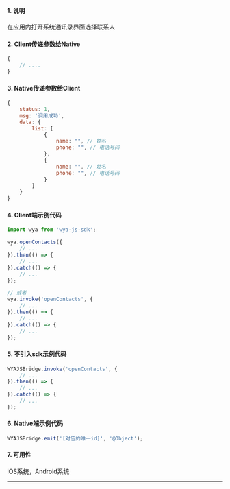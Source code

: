 #### 1. 说明

在应用内打开系统通讯录界面选择联系人

#### 2. Client传递参数给Native

```javascript
{
	// ....
}
```

#### 3. Native传递参数给Client

```javascript
{
	status: 1,
	msg: '调用成功',
	data: {
		list: [
			{
				name: "", // 姓名
				phone: "", // 电话号码
			},
			{
				name: "", // 姓名
				phone: "", // 电话号码
			}
		]
	}
}
```

#### 4. Client端示例代码

```javascript
import wya from 'wya-js-sdk';

wya.openContacts({
	// ...
}).then(() => {
	// ...
}).catch(() => {
	// ...
});

// 或者
wya.invoke('openContacts', {
	// ...
}).then(() => {
	// ...
}).catch(() => {
	// ...
});
```

#### 5. 不引入sdk示例代码

```javascript
WYAJSBridge.invoke('openContacts', {
	// ...
}).then(() => {
	// ...
}).catch(() => {
	// ...
});
```

#### 6. Native端示例代码

```javascript
WYAJSBridge.emit('[对应的唯一id]', '@Object');
```

#### 7. 可用性

iOS系统，Android系统

---------

